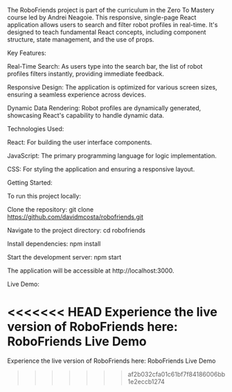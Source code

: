 The RoboFriends project is part of the curriculum in the Zero To Mastery course led by Andrei Neagoie. This responsive, single-page React application allows users to search and filter robot profiles in real-time. It's designed to teach fundamental React concepts, including component structure, state management, and the use of props.

Key Features:

Real-Time Search: As users type into the search bar, the list of robot profiles filters instantly, providing immediate feedback.

Responsive Design: The application is optimized for various screen sizes, ensuring a seamless experience across devices.

Dynamic Data Rendering: Robot profiles are dynamically generated, showcasing React's capability to handle dynamic data.

Technologies Used:

React: For building the user interface components.

JavaScript: The primary programming language for logic implementation.

CSS: For styling the application and ensuring a responsive layout.

Getting Started:

To run this project locally:

Clone the repository:
git clone https://github.com/davidmcosta/robofriends.git

Navigate to the project directory:
cd robofriends

Install dependencies:
npm install

Start the development server:
npm start

The application will be accessible at http://localhost:3000.

Live Demo:

<<<<<<< HEAD
Experience the live version of RoboFriends here: RoboFriends Live Demo
=======
Experience the live version of RoboFriends here: RoboFriends Live Demo
>>>>>>> af2b032cfa01c61bf7f84186006bb1e2eccb1274
